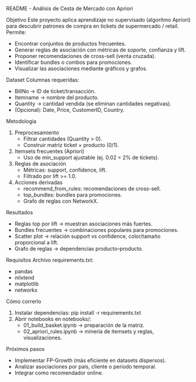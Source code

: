 README - Análisis de Cesta de Mercado con Apriori

Objetivo
Este proyecto aplica aprendizaje no supervisado (algoritmo Apriori) para descubrir patrones de compra en tickets de supermercado / retail.
Permite:
- Encontrar conjuntos de productos frecuentes.
- Generar reglas de asociación con métricas de soporte, confianza y lift.
- Proponer recomendaciones de cross-sell (venta cruzada).
- Identificar bundles o combos para promociones.
- Visualizar las asociaciones mediante gráficos y grafos.

Dataset
Columnas requeridas:
- BillNo → ID de ticket/transacción.
- Itemname → nombre del producto.
- Quantity → cantidad vendida (se eliminan cantidades negativas).
- (Opcional): Date, Price, CustomerID, Country.

Metodología
1. Preprocesamiento
   - Filtrar cantidades (Quantity > 0).
   - Construir matriz ticket × producto (0/1).
2. Itemsets frecuentes (Apriori)
   - Uso de min_support ajustable (ej. 0.02 = 2% de tickets).
3. Reglas de asociación
   - Métricas: support, confidence, lift.
   - Filtrado por lift >= 1.0.
4. Acciones derivadas
   - recommend_from_rules: recomendaciones de cross-sell.
   - top_bundles: bundles para promociones.
   - Grafo de reglas con NetworkX.

Resultados
- Reglas top por lift → muestran asociaciones más fuertes.
- Bundles frecuentes → combinaciones populares para promociones.
- Scatter plot → relación support vs confidence, color/tamaño proporcional a lift.
- Grafo de reglas → dependencias producto–producto.

Requisitos
Archivo requirements.txt:
- pandas
- mlxtend
- matplotlib
- networkx

Cómo correrlo
1. Instalar dependencias:
   pip install -r requirements.txt
2. Abrir notebooks en notebooks/:
   - 01_build_basket.ipynb → preparación de la matriz.
   - 02_apriori_rules.ipynb → minería de itemsets y reglas, visualizaciones.

Próximos pasos
- Implementar FP-Growth (más eficiente en datasets dispersos).
- Analizar asociaciones por país, cliente o periodo temporal.
- Integrar como recomendador online.


